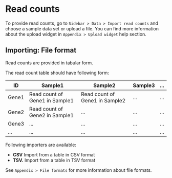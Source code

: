 # Read counts

To provide read counts, go to `Sidebar > Data > Import read counts` and choose
a sample data set or upload a file. You can find more information about the
upload widget in `Appendix > Upload widget` help section.

## Importing: File format

Read counts are provided in tabular form.

The read count table should have following form:

| ID    | Sample1                       | Sample2                       | Sample3 | ... |
|-------|-----------------------------|-----------------------------|-------|-----|
| Gene1 | Read count of Gene1 in Sample1 | Read count of Gene1 in Sample2 | ...   | ... |
| Gene2 | Read count of Gene2 in Sample1 | ...                         | ...   | ... |
| Gene3 | ...                         | ...                         | ...   | ... |
| ...   | ...                         | ...                         | ...   | ... |

Following importers are available:

* **CSV** Import from a table in CSV format
* **TSV.** Import from a table in TSV format

See `Appendix > File formats` for more information about file formats.
